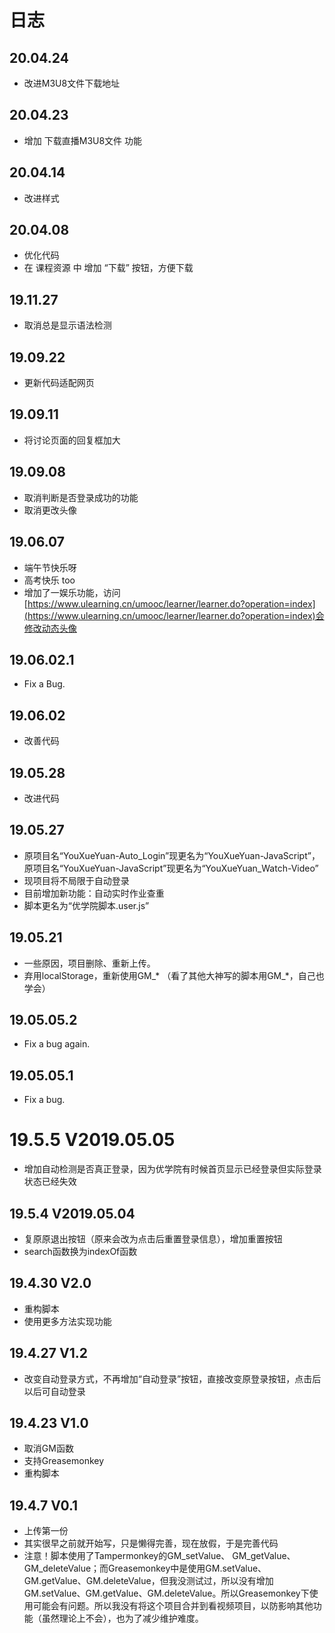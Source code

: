 # 日志  

## 20.04.24
* 改进M3U8文件下载地址

## 20.04.23
* 增加 下载直播M3U8文件 功能

## 20.04.14
* 改进样式

## 20.04.08
* 优化代码
* 在 课程资源 中 增加 “下载” 按钮，方便下载

## 19.11.27
* 取消总是显示语法检测

## 19.09.22
* 更新代码适配网页

## 19.09.11
* 将讨论页面的回复框加大

## 19.09.08
* 取消判断是否登录成功的功能
* 取消更改头像

## 19.06.07
* 端午节快乐呀
* 高考快乐 too
* 增加了一娱乐功能，访问[https://www.ulearning.cn/umooc/learner/learner.do?operation=index](https://www.ulearning.cn/umooc/learner/learner.do?operation=index)会修改动态头像

## 19.06.02.1
* Fix a Bug.

## 19.06.02
* 改善代码

## 19.05.28
* 改进代码

## 19.05.27
* 原项目名“YouXueYuan-Auto_Login”现更名为“YouXueYuan-JavaScript”，原项目名“YouXueYuan-JavaScript”现更名为“YouXueYuan_Watch-Video”
* 现项目将不局限于自动登录
* 目前增加新功能：自动实时作业查重
* 脚本更名为“优学院脚本.user.js”

## 19.05.21
* 一些原因，项目删除、重新上传。
* 弃用localStorage，重新使用GM_* （看了其他大神写的脚本用GM_*，自己也学会）

## 19.05.05.2
* Fix a bug again.

## 19.05.05.1
* Fix a bug.

# 19.5.5 V2019.05.05
* 增加自动检测是否真正登录，因为优学院有时候首页显示已经登录但实际登录状态已经失效

## 19.5.4 V2019.05.04
* 复原原退出按钮（原来会改为点击后重置登录信息），增加重置按钮
* search函数换为indexOf函数

## 19.4.30 V2.0
* 重构脚本
* 使用更多方法实现功能

## 19.4.27 V1.2
* 改变自动登录方式，不再增加“自动登录”按钮，直接改变原登录按钮，点击后以后可自动登录

## 19.4.23 V1.0
* 取消GM函数
* 支持Greasemonkey
* 重构脚本

## 19.4.7 V0.1
* 上传第一份  
* 其实很早之前就开始写，只是懒得完善，现在放假，于是完善代码  
* 注意！脚本使用了Tampermonkey的GM_setValue、 GM_getValue、GM_deleteValue；而Greasemonkey中是使用GM.setValue、GM.getValue、GM.deleteValue，但我没测试过，所以没有增加GM.setValue、GM.getValue、GM.deleteValue。所以Greasemonkey下使用可能会有问题。所以我没有将这个项目合并到看视频项目，以防影响其他功能（虽然理论上不会），也为了减少维护难度。
